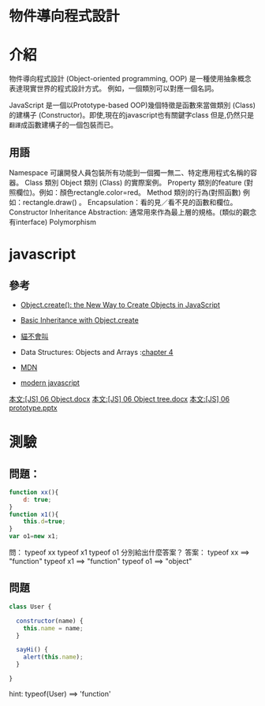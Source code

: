 
物件導向程式設計
====
# 介紹
物件導向程式設計 (Object-oriented programming, OOP) 是一種使用抽象概念表達現實世界的程式設計方式。 例如，一個類別可以對應一個名詞。

JavaScript 是一個以Prototype-based OOP)幾個特徵是函數來當做類別 (Class) 的建構子 (Constructor)。即使,現在的javascript也有關鍵字class 但是,仍然只是`翻譯`成函數建構子的一個包裝而已。



## 用語
Namespace
可讓開發人員包裝所有功能到一個獨一無二、特定應用程式名稱的容器。
Class 類別 
Object  類別 (Class) 的實際案例。
Property 類別的feature (對照欄位)。例如：顏色rectangle.color=red。
Method 類別的行為(對照函數)  例如：rectangle.draw() 。
Encapsulation：看的見／看不見的函數和欄位。
Constructor
Inheritance
Abstraction: 通常用來作為最上層的規格。(類似的觀念有interface)
Polymorphism


# javascript

## 參考
* [Object.create(): the New Way to Create Objects in JavaScript](http://www.htmlgoodies.com/beyond/javascript/object.create-the-new-way-to-create-objects-in-javascript.html) 
* [Basic Inheritance with Object.create](http://adripofjavascript.com/blog/drips/basic-inheritance-with-object-create.html) 
* [貓不會叫](http://javascript.wekeepcoding.com/article/15779199/Can%27t+access+methods+on+object%27s+prototype)

* Data Structures: Objects and Arrays :[chapter 4](https://eloquentjavascript.net/04_data.html) 
* [MDN](https://developer.mozilla.org/zh-TW/docs/Web/JavaScript/Introduction_to_Object-Oriented_JavaScript)
* [modern javascript](https://javascript.info/class)

[本文:[JS] 06 Object.docx]([JS]%2006%20Object.docx)
[本文:[JS] 06 Object tree.docx]([JS]%2006%20Object%20tree.docx)
[本文:[JS] 06 prototype.pptx]([JS]%2006%20prototype.pptx)



# 測驗
## 問題：
``` js
function xx(){
    d: true;
}
function x1(){
    this.d=true;
}
var o1=new x1;
```
問：
typeof xx 
typeof x1
typeof o1
分別給出什麼答案？
答案：
typeof xx  ==>  "function"
typeof x1 ==>   "function"
typeof o1  ==>  "object"

## 問題
```js
class User {

  constructor(name) {
    this.name = name;
  }

  sayHi() {
    alert(this.name);
  }

}
```
hint: 
typeof(User) ==> 'function'